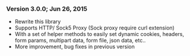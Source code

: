 ### Version 3.0.0; Jun 26, 2015
- Rewrite this library
- Supports HTTP/ Sock5 Proxy (Sock proxy require curl extension)
- With a set of helper methods to easily set dynamic cookies, headers, form params, multipart data, form file, json data, etc..
- More improvement, bug fixes in previous version